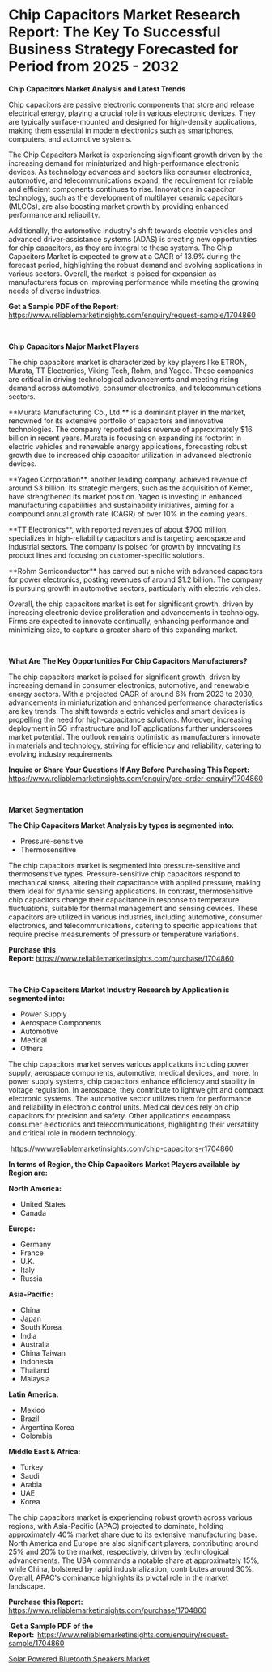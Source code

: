 <p><h1>Chip Capacitors Market Research Report: The Key To Successful Business Strategy Forecasted for Period from 2025 - 2032</h1></p><p><strong>Chip Capacitors Market Analysis and Latest Trends</strong></p>
<p><p>Chip capacitors are passive electronic components that store and release electrical energy, playing a crucial role in various electronic devices. They are typically surface-mounted and designed for high-density applications, making them essential in modern electronics such as smartphones, computers, and automotive systems. </p><p>The Chip Capacitors Market is experiencing significant growth driven by the increasing demand for miniaturized and high-performance electronic devices. As technology advances and sectors like consumer electronics, automotive, and telecommunications expand, the requirement for reliable and efficient components continues to rise. Innovations in capacitor technology, such as the development of multilayer ceramic capacitors (MLCCs), are also boosting market growth by providing enhanced performance and reliability.</p><p>Additionally, the automotive industry's shift towards electric vehicles and advanced driver-assistance systems (ADAS) is creating new opportunities for chip capacitors, as they are integral to these systems. The Chip Capacitors Market is expected to grow at a CAGR of 13.9% during the forecast period, highlighting the robust demand and evolving applications in various sectors. Overall, the market is poised for expansion as manufacturers focus on improving performance while meeting the growing needs of diverse industries.</p></p>
<p><strong>Get a Sample PDF of the Report:&nbsp;</strong> <a href="https://www.reliablemarketinsights.com/enquiry/request-sample/1704860?utm_campaign=1512&utm_medium=2&utm_source=Github&utm_content=ia&utm_term=09012025&utm_id=chip-capacitors">https://www.reliablemarketinsights.com/enquiry/request-sample/1704860</a></p>
<p>&nbsp;</p>
<p><strong>Chip Capacitors Major Market Players</strong></p>
<p><p>The chip capacitors market is characterized by key players like ETRON, Murata, TT Electronics, Viking Tech, Rohm, and Yageo. These companies are critical in driving technological advancements and meeting rising demand across automotive, consumer electronics, and telecommunications sectors.</p><p>**Murata Manufacturing Co., Ltd.** is a dominant player in the market, renowned for its extensive portfolio of capacitors and innovative technologies. The company reported sales revenue of approximately $16 billion in recent years. Murata is focusing on expanding its footprint in electric vehicles and renewable energy applications, forecasting robust growth due to increased chip capacitor utilization in advanced electronic devices.</p><p>**Yageo Corporation**, another leading company, achieved revenue of around $3 billion. Its strategic mergers, such as the acquisition of Kemet, have strengthened its market position. Yageo is investing in enhanced manufacturing capabilities and sustainability initiatives, aiming for a compound annual growth rate (CAGR) of over 10% in the coming years.</p><p>**TT Electronics**, with reported revenues of about $700 million, specializes in high-reliability capacitors and is targeting aerospace and industrial sectors. The company is poised for growth by innovating its product lines and focusing on customer-specific solutions.</p><p>**Rohm Semiconductor** has carved out a niche with advanced capacitors for power electronics, posting revenues of around $1.2 billion. The company is pursuing growth in automotive sectors, particularly with electric vehicles.</p><p>Overall, the chip capacitors market is set for significant growth, driven by increasing electronic device proliferation and advancements in technology. Firms are expected to innovate continually, enhancing performance and minimizing size, to capture a greater share of this expanding market.</p></p>
<p>&nbsp;</p>
<p><strong>What Are The Key Opportunities For Chip Capacitors Manufacturers?</strong></p>
<p><p>The chip capacitors market is poised for significant growth, driven by increasing demand in consumer electronics, automotive, and renewable energy sectors. With a projected CAGR of around 6% from 2023 to 2030, advancements in miniaturization and enhanced performance characteristics are key trends. The shift towards electric vehicles and smart devices is propelling the need for high-capacitance solutions. Moreover, increasing deployment in 5G infrastructure and IoT applications further underscores market potential. The outlook remains optimistic as manufacturers innovate in materials and technology, striving for efficiency and reliability, catering to evolving industry requirements.</p></p>
<p><strong>Inquire or Share Your Questions If Any Before Purchasing This Report:</strong> <a href="https://www.reliablemarketinsights.com/enquiry/pre-order-enquiry/1704860?utm_campaign=1512&utm_medium=2&utm_source=Github&utm_content=ia&utm_term=09012025&utm_id=chip-capacitors">https://www.reliablemarketinsights.com/enquiry/pre-order-enquiry/1704860</a></p>
<p>&nbsp;</p>
<p><strong>Market Segmentation</strong></p>
<p><strong>The Chip Capacitors Market Analysis by types is segmented into:</strong></p>
<p><ul><li>Pressure-sensitive</li><li>Thermosensitive</li></ul></p>
<p><p>The chip capacitors market is segmented into pressure-sensitive and thermosensitive types. Pressure-sensitive chip capacitors respond to mechanical stress, altering their capacitance with applied pressure, making them ideal for dynamic sensing applications. In contrast, thermosensitive chip capacitors change their capacitance in response to temperature fluctuations, suitable for thermal management and sensing devices. These capacitors are utilized in various industries, including automotive, consumer electronics, and telecommunications, catering to specific applications that require precise measurements of pressure or temperature variations.</p></p>
<p><strong>Purchase this Report:&nbsp;</strong><a href="https://www.reliablemarketinsights.com/purchase/1704860?utm_campaign=1512&utm_medium=2&utm_source=Github&utm_content=ia&utm_term=09012025&utm_id=chip-capacitors">https://www.reliablemarketinsights.com/purchase/1704860</a></p>
<p>&nbsp;</p>
<p><strong>The Chip Capacitors Market Industry Research by Application is segmented into:</strong></p>
<p><ul><li>Power Supply</li><li>Aerospace Components</li><li>Automotive</li><li>Medical</li><li>Others</li></ul></p>
<p><p>The chip capacitors market serves various applications including power supply, aerospace components, automotive, medical devices, and more. In power supply systems, chip capacitors enhance efficiency and stability in voltage regulation. In aerospace, they contribute to lightweight and compact electronic systems. The automotive sector utilizes them for performance and reliability in electronic control units. Medical devices rely on chip capacitors for precision and safety. Other applications encompass consumer electronics and telecommunications, highlighting their versatility and critical role in modern technology.</p></p>
<p><a href="https://www.reliablemarketinsights.com/chip-capacitors-r1704860?utm_campaign=1512&utm_medium=2&utm_source=Github&utm_content=ia&utm_term=09012025&utm_id=chip-capacitors">&nbsp;https://www.reliablemarketinsights.com/chip-capacitors-r1704860</a></p>
<p><strong>In terms of Region, the Chip Capacitors Market Players available by Region are:</strong></p>
<p>
    <p> <strong> North America: </strong>
        <ul>
            <li>United States</li>
            <li>Canada</li>
        </ul>
        </p> 
    <p> <strong> Europe: </strong>
        <ul>
            <li>Germany</li>
            <li>France</li>
            <li>U.K.</li>
            <li>Italy</li>
            <li>Russia</li>
        </ul>
        </p> 
    <p> <strong> Asia-Pacific: </strong>
        <ul>
            <li>China</li>
            <li>Japan</li>
            <li>South Korea</li>
            <li>India</li>
            <li>Australia</li>
            <li>China Taiwan</li>
            <li>Indonesia</li>
            <li>Thailand</li>
            <li>Malaysia</li>
        </ul>
        </p> 
    <p> <strong> Latin America: </strong>
        <ul>
            <li>Mexico</li>
            <li>Brazil</li>
            <li>Argentina Korea</li>
            <li>Colombia</li>
        </ul>
        </p> 
    <p> <strong> Middle East & Africa: </strong>
        <ul>
            <li>Turkey</li>
            <li>Saudi</li>
            <li>Arabia</li>
            <li>UAE</li>
            <li>Korea</li>
        </ul>
    </p>
    </p>
<p><p>The chip capacitors market is experiencing robust growth across various regions, with Asia-Pacific (APAC) projected to dominate, holding approximately 40% market share due to its extensive manufacturing base. North America and Europe are also significant players, contributing around 25% and 20% to the market, respectively, driven by technological advancements. The USA commands a notable share at approximately 15%, while China, bolstered by rapid industrialization, contributes around 30%. Overall, APAC's dominance highlights its pivotal role in the market landscape.</p></p>
<p><strong>Purchase this Report: </strong><a href="https://www.reliablemarketinsights.com/purchase/1704860?utm_campaign=1512&utm_medium=2&utm_source=Github&utm_content=ia&utm_term=09012025&utm_id=chip-capacitors">https://www.reliablemarketinsights.com/purchase/1704860</a></p>
<p>&nbsp;<strong>Get a Sample PDF of the Report:&nbsp;&nbsp;</strong><a href="https://www.reliablemarketinsights.com/enquiry/request-sample/1704860?utm_campaign=1512&utm_medium=2&utm_source=Github&utm_content=ia&utm_term=09012025&utm_id=chip-capacitors">https://www.reliablemarketinsights.com/enquiry/request-sample/1704860</a></p>
<p><strong></strong></p>
<p><p><a href="https://github.com/willjis/Market-Research-Report-List-1/blob/main/solar-powered-bluetooth-speakers-market.md?utm_campaign=1512&utm_medium=2&utm_source=Github&utm_content=ia&utm_term=09012025&utm_id=chip-capacitors">Solar Powered Bluetooth Speakers Market</a></p></p>